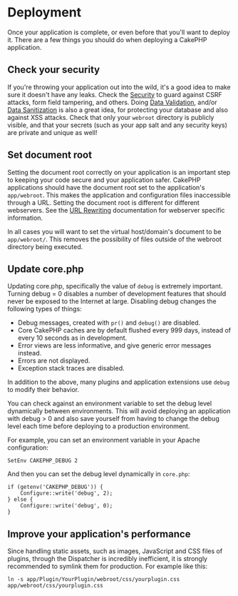 # Deployment

Once your application is complete, or even before that you'll want to deploy it.
There are a few things you should do when deploying a CakePHP application.

## Check your security

If you're throwing your application out into the wild, it's a good idea to make
sure it doesn't have any leaks. Check the [Security](core-libraries/components/security-component) to guard against
CSRF attacks, form field tampering, and others. Doing [Data Validation](models/data-validation), and/or
[Data Sanitization](core-utility-libraries/sanitize) is also a great idea, for protecting your
database and also against XSS attacks. Check that only your `webroot` directory
is publicly visible, and that your secrets (such as your app salt and
any security keys) are private and unique as well!

## Set document root

Setting the document root correctly on your application is an important step to
keeping your code secure and your application safer. CakePHP applications
should have the document root set to the application's `app/webroot`. This
makes the application and configuration files inaccessible through a URL.
Setting the document root is different for different webservers. See the
[URL Rewriting](installation/url-rewriting) documentation for webserver specific
information.

In all cases you will want to set the virtual host/domain's document to be
`app/webroot/`. This removes the possibility of files outside of the webroot
directory being executed.

## Update core.php

Updating core.php, specifically the value of `debug` is extremely important.
Turning debug = 0 disables a number of development features that should never be
exposed to the Internet at large. Disabling debug changes the following types of
things:

- Debug messages, created with `pr()` and `debug()` are
  disabled.
- Core CakePHP caches are by default flushed every 999 days, instead of every
  10 seconds as in development.
- Error views are less informative, and give generic error messages instead.
- Errors are not displayed.
- Exception stack traces are disabled.

In addition to the above, many plugins and application extensions use `debug`
to modify their behavior.

You can check against an environment variable to set the debug level dynamically
between environments. This will avoid deploying an application with debug \> 0 and
also save yourself from having to change the debug level each time before deploying
to a production environment.

For example, you can set an environment variable in your Apache configuration:

    SetEnv CAKEPHP_DEBUG 2

And then you can set the debug level dynamically in `core.php`:

    if (getenv('CAKEPHP_DEBUG')) {
        Configure::write('debug', 2);
    } else {
        Configure::write('debug', 0);
    }

## Improve your application's performance

Since handling static assets, such as images, JavaScript and CSS files of plugins,
through the Dispatcher is incredibly inefficient, it is strongly recommended to symlink
them for production. For example like this:

    ln -s app/Plugin/YourPlugin/webroot/css/yourplugin.css app/webroot/css/yourplugin.css
